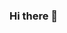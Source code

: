 ### Hi there 👋

<!--
**niabia/niabia** is a ✨ _special_ ✨ repository because its `README.md` (this file) appears on your GitHub profile.

Here are some ideas to get you started:

###🔭 I’m currently working on how to use github
###🌱 I’m currently learning github and python
###👯 I’m looking to collaborate on beginner projects
###🤔 I’m looking for help with, I haven't decided yet. 
###💬 Ask me about my comic book collection.
###📫 How to reach me: Twitter @Nia
###😄 Pronouns: She/her ⚡ Fun fact: I am a preemie
-->
